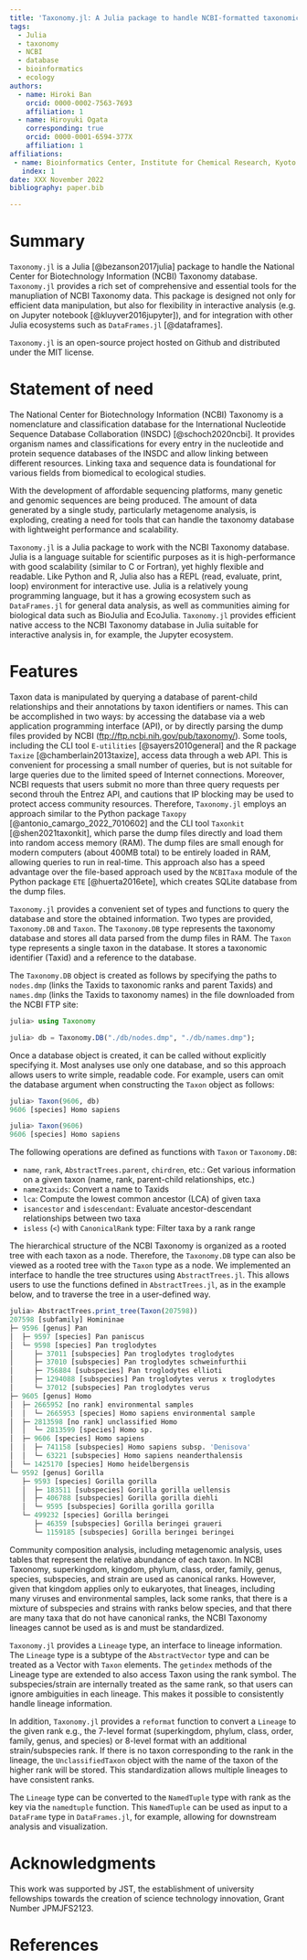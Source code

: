 ```yaml
---
title: 'Taxonomy.jl: A Julia package to handle NCBI-formatted taxonomic databases'
tags:
  - Julia
  - taxonomy
  - NCBI
  - database
  - bioinformatics
  - ecology
authors:
  - name: Hiroki Ban
    orcid: 0000-0002-7563-7693
    affiliation: 1
  - name: Hiroyuki Ogata
    corresponding: true
    orcid: 0000-0001-6594-377X
    affiliation: 1
affiliations:
 - name: Bioinformatics Center, Institute for Chemical Research, Kyoto University, Gokasho, Uji, Kyoto, 611-0011, Japan 
   index: 1
date: XXX November 2022
bibliography: paper.bib

---
```


# Summary

`Taxonomy.jl` is a Julia [@bezanson2017julia] package to handle the National Center for Biotechnology Information (NCBI) Taxonomy database. `Taxonomy.jl` provides a rich set of comprehensive and essential tools for the manupliation of NCBI Taxonomy data. This package is designed not only for efficient data manipulation, but also for flexibility in interactive analysis (e.g. on Jupyter notebook [@kluyver2016jupyter]), and for integration with other Julia ecosystems such as `DataFrames.jl` [@dataframes].

`Taxonomy.jl` is an open-source project hosted on Github and distributed under the MIT license.

# Statement of need

The National Center for Biotechnology Information (NCBI) Taxonomy is a nomenclature and classification database for the International Nucleotide Sequence Database Collaboration (INSDC) [@schoch2020ncbi]. It provides organism names and classifications for every entry in the nucleotide and protein sequence databases of the INSDC and allow linking between different resources. Linking taxa and sequence data is foundational for various fields from biomedical to ecological studies.

With the development of affordable sequencing platforms, many genetic and genomic sequences are being produced. The amount of data generated by a single study, particularly metagenome analysis, is exploding, creating a need for tools that can handle the taxonomy database with lightweight performance and scalability.

`Taxonomy.jl` is a Julia package to work with the NCBI Taxonomy database. Julia is a language suitable for scientific purposes as it is high-performance with good scalability (similar to C or Fortran), yet highly flexible and readable. Like Python and R, Julia also has a REPL (read, evaluate, print, loop) environment for interactive use. Julia is a relatively young programming language, but it has a growing ecosystem such as `DataFrames.jl` for general data analysis, as well as communities aiming for biological data such as BioJulia and EcoJulia. `Taxonomy.jl` provides efficient native access to the NCBI Taxonomy database in Julia suitable for interactive analysis in, for example, the Jupyter ecosystem.

# Features

Taxon data is manipulated by querying a database of parent-child relationships and their annotations by taxon identifiers or names. This can be accomplished in two ways: by accessing the database via a web application programming interface (API), or by directly parsing the dump files provided by NCBI (ftp://ftp.ncbi.nih.gov/pub/taxonomy/). Some tools, including the CLI tool `E-utilities` [@sayers2010general] and the R package `Taxize` [@chamberlain2013taxize], access data through a web API. This is convenient for processing a small number of queries, but is not suitable for large queries due to the limited speed of Internet connections. Moreover, NCBI requests that users submit no more than three query requests per second throuh the Entrez API, and cautions that IP blocking may be used to protect access community resources. Therefore, `Taxonomy.jl` employs an approach similar to the Python package `Taxopy` [@antonio_camargo_2022_7010602] and the CLI tool `Taxonkit` [@shen2021taxonkit], which parse the dump files directly and load them into random access memory (RAM). The dump files are small enough for modern computers (about 400MB total) to be entirely loaded in RAM, allowing queries to run in real-time. This approach also has a speed advantage over the file-based approach used by the `NCBITaxa` module of the Python package `ETE` [@huerta2016ete], which creates SQLite database from the dump files.

`Taxonomy.jl` provides a convenient set of types and functions to query the database and store the obtained information. Two types are provided, `Taxonomy.DB` and `Taxon`. The `Taxonomy.DB` type represents the taxonomy database and stores all data parsed from the dump files in RAM. The `Taxon` type represents a single taxon in the database. It stores a taxonomic identifier (Taxid) and a reference to the database.

The `Taxonomy.DB` object is created as follows by specifying the paths to `nodes.dmp` (links the Taxids to taxonomic ranks and parent Taxids) and `names.dmp` (links the Taxids to taxonomy names) in the file downloaded from the NCBI FTP site:

```julia
julia> using Taxonomy

julia> db = Taxonomy.DB("./db/nodes.dmp", "./db/names.dmp");
```

Once a database object is created, it can be called without explicitly specifying it. Most analyses use only one database, and so this approach allows users to write simple, readable code. For example, users can omit the database argument when constructing the `Taxon` object as follows:

```julia
julia> Taxon(9606, db)
9606 [species] Homo sapiens

julia> Taxon(9606)
9606 [species] Homo sapiens
```

The following operations are defined as functions with `Taxon` or `Taxonomy.DB`:
- `name`, `rank`, `AbstractTrees.parent`, `chirdren`, etc.: Get various information on a given taxon (name, rank, parent-child relationships, etc.)
- `name2taxids`: Convert a name to Taxids
- `lca`: Compute the lowest common ancestor (LCA) of given taxa
- `isancestor` and `isdescendant`: Evaluate ancestor-descendant relationships between two taxa
- `isless` (`<`) with `CanonicalRank` type: Filter taxa by a rank range

The hierarchical structure of the NCBI Taxonomy is organized as a rooted tree with each taxon as a node. Therefore, the `Taxonomy.DB` type can also be viewed as a rooted tree with the `Taxon` type as a node. We implemented an interface to handle the tree structures using `AbstractTrees.jl`. This allows users to use the functions defined in `AbstractTrees.jl`, as in the example below, and to traverse the tree in a user-defined way.

```julia
julia> AbstractTrees.print_tree(Taxon(207598))
207598 [subfamily] Homininae
├─ 9596 [genus] Pan
│  ├─ 9597 [species] Pan paniscus
│  └─ 9598 [species] Pan troglodytes
│     ├─ 37011 [subspecies] Pan troglodytes troglodytes
│     ├─ 37010 [subspecies] Pan troglodytes schweinfurthii
│     ├─ 756884 [subspecies] Pan troglodytes ellioti
│     ├─ 1294088 [subspecies] Pan troglodytes verus x troglodytes
│     └─ 37012 [subspecies] Pan troglodytes verus
├─ 9605 [genus] Homo
│  ├─ 2665952 [no rank] environmental samples
│  │  └─ 2665953 [species] Homo sapiens environmental sample
│  ├─ 2813598 [no rank] unclassified Homo
│  │  └─ 2813599 [species] Homo sp.
│  ├─ 9606 [species] Homo sapiens
│  │  ├─ 741158 [subspecies] Homo sapiens subsp. 'Denisova'
│  │  └─ 63221 [subspecies] Homo sapiens neanderthalensis
│  └─ 1425170 [species] Homo heidelbergensis
└─ 9592 [genus] Gorilla
   ├─ 9593 [species] Gorilla gorilla
   │  ├─ 183511 [subspecies] Gorilla gorilla uellensis
   │  ├─ 406788 [subspecies] Gorilla gorilla diehli
   │  └─ 9595 [subspecies] Gorilla gorilla gorilla
   └─ 499232 [species] Gorilla beringei
      ├─ 46359 [subspecies] Gorilla beringei graueri
      └─ 1159185 [subspecies] Gorilla beringei beringei
```

Community composition analysis, including metagenomic analysis, uses tables that represent the relative abundance of each taxon. In NCBI Taxonomy, superkingdom, kingdom, phylum, class, order, family, genus, species, subspecies, and strain are used as canonical ranks. However, given that kingdom applies only to eukaryotes, that lineages, including many viruses and environmental samples, lack some ranks, that there is a mixture of subspecies and strains with ranks below species, and that there are many taxa that do not have canonical ranks, the NCBI Taxonomy lineages cannot be used as is and must be standardized.

`Taxonomy.jl` provides a `Lineage` type, an interface to lineage information. The `Lineage` type is a subtype of the `AbstractVector` type and can be treated as a Vector with `Taxon` elements. The `getindex` methods of the Lineage type are extended to also access Taxon using the rank symbol. The subspecies/strain are internally treated as the same rank, so that users can ignore ambiguities in each lineage. This makes it possible to consistently handle lineage information.

In addition, `Taxonomy.jl` provides a `reformat` function to convert a `Lineage` to the given rank e.g., the 7-level format (superkingdom, phylum, class, order, family, genus, and species) or 8-level format with an additional strain/subspecies rank. If there is no taxon corresponding to the rank in the lineage, the `UnclassifiedTaxon` object with the name of the taxon of the higher rank will be stored. This standardization allows multiple lineages to have consistent ranks.

The `Lineage` type can be converted to the `NamedTuple` type with rank as the key via the `namedtuple` function. This `NamedTuple` can be used as input to a `DataFrame` type in `DataFrames.jl`, for example, allowing for downstream analysis and visualization.

# Acknowledgments

This work was supported by JST, the establishment of university fellowships towards the creation of science technology innovation, Grant Number JPMJFS2123.

# References
